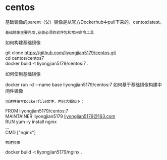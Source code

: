 # centos
基础镜像的parent（父）镜像是从官方Dockerhub中pull下来的，centos:latest。

    基础镜像主要完成,安装必须的软件包和常用命令工具

如何构建基础镜像

git clone https://github.com/liyongjian5179/centos.git  
cd centos/centos7  
docker build -t liyongjian5179/centos:7 .

如何使用基础镜像

docker run -d --name base liyongjian5179/centos:7
如何基于基础镜像构建中间件镜像

    创建并编写Dockerfile文件，内容大概如下：

FROM liyongjian5179/centos:7  
MAINTAINER liyongjian5179 <liyongjian5179@163.com>  
RUN yum -y install nginx  
...  
CMD ["nginx"]

    构建镜像

docker build -t liyongjian5179/nginx . 
